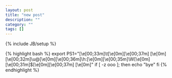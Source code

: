 ```yaml
---
layout: post
title: "new post"
description: ""
category: ""
tags: []
---
```

{% include JB/setup %}

{% highlight bash %}
export PS1="\[\e[00;33m\]\t\[\e[0m\]\[\e[00;37m\] \[\e[0m\]\[\e[00;32m\]\u@\[\e[0m\]\[\e[00;36m\]\h:\[\e[0m\]\[\e[00;35m\]\W\[\e[0m\]\[\e[00;31m\]\$\[\e[0m\]\[\e[00;37m\] \[\e[0m\]"
if [ -z ooo ]; then
  echo "bye"
fi
{% endhighlight %}